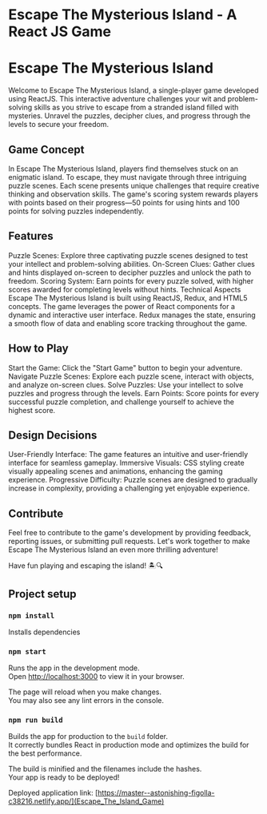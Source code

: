 # Escape The Mysterious Island - A React JS Game

# Escape The Mysterious Island
Welcome to Escape The Mysterious Island, a single-player game developed using ReactJS. This interactive adventure challenges your wit and problem-solving skills as you strive to escape from a stranded island filled with mysteries. Unravel the puzzles, decipher clues, and progress through the levels to secure your freedom.

## Game Concept
In Escape The Mysterious Island, players find themselves stuck on an enigmatic island. To escape, they must navigate through three intriguing puzzle scenes. Each scene presents unique challenges that require creative thinking and observation skills. The game's scoring system rewards players with points based on their progress—50 points for using hints and 100 points for solving puzzles independently.

## Features
Puzzle Scenes: Explore three captivating puzzle scenes designed to test your intellect and problem-solving abilities.
On-Screen Clues: Gather clues and hints displayed on-screen to decipher puzzles and unlock the path to freedom.
Scoring System: Earn points for every puzzle solved, with higher scores awarded for completing levels without hints.
Technical Aspects
Escape The Mysterious Island is built using ReactJS, Redux, and HTML5 concepts. The game leverages the power of React components for a dynamic and interactive user interface. Redux manages the state, ensuring a smooth flow of data and enabling score tracking throughout the game.

## How to Play
Start the Game: Click the "Start Game" button to begin your adventure.
Navigate Puzzle Scenes: Explore each puzzle scene, interact with objects, and analyze on-screen clues.
Solve Puzzles: Use your intellect to solve puzzles and progress through the levels.
Earn Points: Score points for every successful puzzle completion, and challenge yourself to achieve the highest score.

## Design Decisions
User-Friendly Interface: The game features an intuitive and user-friendly interface for seamless gameplay.
Immersive Visuals: CSS styling create visually appealing scenes and animations, enhancing the gaming experience.
Progressive Difficulty: Puzzle scenes are designed to gradually increase in complexity, providing a challenging yet enjoyable experience.

## Contribute
Feel free to contribute to the game's development by providing feedback, reporting issues, or submitting pull requests. Let's work together to make Escape The Mysterious Island an even more thrilling adventure!

Have fun playing and escaping the island! 🏝️🔍

## Project setup


### `npm install`
Installs dependencies

### `npm start`
Runs the app in the development mode.\
Open [http://localhost:3000](http://localhost:3000) to view it in your browser.

The page will reload when you make changes.\
You may also see any lint errors in the console.

### `npm run build`

Builds the app for production to the `build` folder.\
It correctly bundles React in production mode and optimizes the build for the best performance.

The build is minified and the filenames include the hashes.\
Your app is ready to be deployed!

Deployed application link: [https://master--astonishing-figolla-c38216.netlify.app/](Escape_The_Island_Game)
